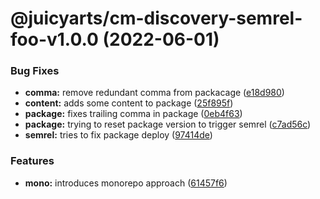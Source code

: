 # @juicyarts/cm-discovery-semrel-foo-v1.0.0 (2022-06-01)


### Bug Fixes

* **comma:** remove redundant comma from packacage ([e18d980](https://github.com/juicyarts/cm-discovery-semrel/commit/e18d980546cd255c28b2221338c62c1306fc450d))
* **content:** adds some content to package ([25f895f](https://github.com/juicyarts/cm-discovery-semrel/commit/25f895f4c4be50174882c38f618094ff421a66e2))
* **package:** fixes trailing comma in package ([0eb4f63](https://github.com/juicyarts/cm-discovery-semrel/commit/0eb4f633b81db612bc2140ff6741a13cf4e70bcf))
* **package:** trying to reset package version to trigger semrel ([c7ad56c](https://github.com/juicyarts/cm-discovery-semrel/commit/c7ad56c74855b599ec95b4549916beeea16c9981))
* **semrel:** tries to fix package deploy ([97414de](https://github.com/juicyarts/cm-discovery-semrel/commit/97414de05e15607856a0c619907f2fc13137c274))


### Features

* **mono:** introduces monorepo approach ([61457f6](https://github.com/juicyarts/cm-discovery-semrel/commit/61457f62d78ae7df104be0133fe992184a1aeee4))
